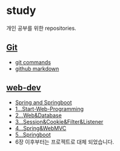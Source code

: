 # study
개인 공부를 위한 repositories.
## [Git](https://github.com/Malvin222/study/tree/main/git)
- [git commands](https://github.com/Malvin222/study/blob/c7d555bb366b497e8fbfa6e60110da61c51fffc8/git/GitCommands#L1)
- [github markdown](https://github.com/Malvin222/study/blob/c7d555bb366b497e8fbfa6e60110da61c51fffc8/git/github_README_markdown#L1)

## [web-dev](https://github.com/Malvin222/study/tree/c0ed717a76623ca4d32f05f1bfb3c46cd4d896e8/web-dev)
- [Spring and Springboot](https://github.com/Malvin222/study/blob/c0ed717a76623ca4d32f05f1bfb3c46cd4d896e8/web-dev/SpringAndSpringboot.txt)
- [1...Start-Web-Programming](https://github.com/Malvin222/study/tree/main/web-dev/1...Start-Web-Programming)
- [2...Web&Database](https://github.com/Malvin222/study/tree/main/web-dev/2...Web%26Database)
- [3...Session&Cookie&Filter&Listener](https://github.com/Malvin222/study/tree/main/web-dev/3...Session%26Cookie%26Filter%26Listener)
- [4...Spring&WebMVC](https://github.com/Malvin222/study/tree/main/web-dev/4...Spring%26WebMVC)
- [5...Springboot](https://github.com/Malvin222/study/tree/main/web-dev/5...Springboot)
- 6장 이후부터는 프로젝트로 대체 되었습니다.
